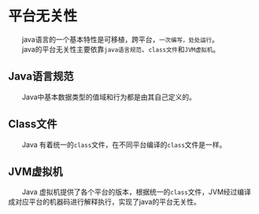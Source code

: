 # 平台无关性
&emsp;&emsp;java语言的一个基本特性是可移植，跨平台，`一次编写，处处运行`。<br>
&emsp;&emsp;java的平台无关性主要依靠`java语言规范`、`class文件`和`JVM虚拟机`。

## Java语言规范
&emsp;&emsp;Java中基本数据类型的值域和行为都是由其自己定义的。

## Class文件
&emsp;&emsp;Java 有着统一的`class`文件，在不同平台编译的`class`文件是一样。

## JVM虚拟机
&emsp;&emsp;Java 虚拟机提供了各个平台的版本，根据统一的`class`文件，JVM经过编译成对应平台的机器码进行解释执行，实现了java的平台无关性。
